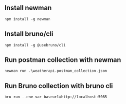 
## Install newman
```
npm install -g newman
```

## Install bruno/cli
```
npm install -g @usebruno/cli
```

## Run postman collection with newman

```
newman run .\weatherapi.postman_collection.json
```

## Run Bruno collection with bruno cli
```
bru run --env-var baseurl=http://localhost:5085
```
